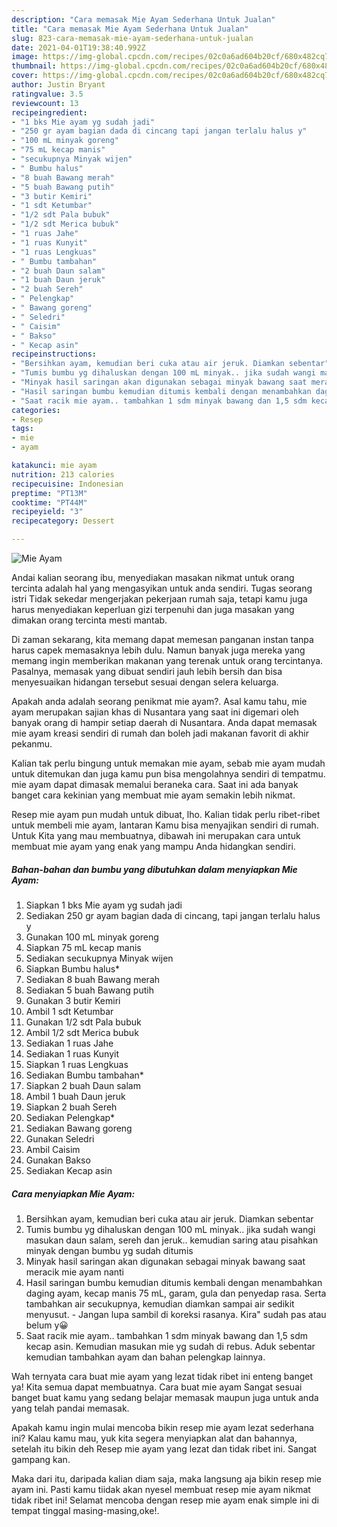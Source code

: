 ```yaml
---
description: "Cara memasak Mie Ayam Sederhana Untuk Jualan"
title: "Cara memasak Mie Ayam Sederhana Untuk Jualan"
slug: 823-cara-memasak-mie-ayam-sederhana-untuk-jualan
date: 2021-04-01T19:38:40.992Z
image: https://img-global.cpcdn.com/recipes/02c0a6ad604b20cf/680x482cq70/mie-ayam-foto-resep-utama.jpg
thumbnail: https://img-global.cpcdn.com/recipes/02c0a6ad604b20cf/680x482cq70/mie-ayam-foto-resep-utama.jpg
cover: https://img-global.cpcdn.com/recipes/02c0a6ad604b20cf/680x482cq70/mie-ayam-foto-resep-utama.jpg
author: Justin Bryant
ratingvalue: 3.5
reviewcount: 13
recipeingredient:
- "1 bks Mie ayam yg sudah jadi"
- "250 gr ayam bagian dada di cincang tapi jangan terlalu halus y"
- "100 mL minyak goreng"
- "75 mL kecap manis"
- "secukupnya Minyak wijen"
- " Bumbu halus"
- "8 buah Bawang merah"
- "5 buah Bawang putih"
- "3 butir Kemiri"
- "1 sdt Ketumbar"
- "1/2 sdt Pala bubuk"
- "1/2 sdt Merica bubuk"
- "1 ruas Jahe"
- "1 ruas Kunyit"
- "1 ruas Lengkuas"
- " Bumbu tambahan"
- "2 buah Daun salam"
- "1 buah Daun jeruk"
- "2 buah Sereh"
- " Pelengkap"
- " Bawang goreng"
- " Seledri"
- " Caisim"
- " Bakso"
- " Kecap asin"
recipeinstructions:
- "Bersihkan ayam, kemudian beri cuka atau air jeruk. Diamkan sebentar"
- "Tumis bumbu yg dihaluskan dengan 100 mL minyak.. jika sudah wangi masukan daun salam, sereh dan jeruk.. kemudian saring atau pisahkan minyak dengan bumbu yg sudah ditumis"
- "Minyak hasil saringan akan digunakan sebagai minyak bawang saat meracik mie ayam nanti"
- "Hasil saringan bumbu kemudian ditumis kembali dengan menambahkan daging ayam, kecap manis 75 mL, garam, gula dan penyedap rasa. Serta tambahkan air secukupnya, kemudian diamkan sampai air sedikit menyusut. Jangan lupa sambil di koreksi rasanya. Kira&#34; sudah pas atau belum y😀"
- "Saat racik mie ayam.. tambahkan 1 sdm minyak bawang dan 1,5 sdm kecap asin. Kemudian masukan mie yg sudah di rebus. Aduk sebentar kemudian tambahkan ayam dan bahan pelengkap lainnya."
categories:
- Resep
tags:
- mie
- ayam

katakunci: mie ayam 
nutrition: 213 calories
recipecuisine: Indonesian
preptime: "PT13M"
cooktime: "PT44M"
recipeyield: "3"
recipecategory: Dessert

---
```



![Mie Ayam](https://img-global.cpcdn.com/recipes/02c0a6ad604b20cf/680x482cq70/mie-ayam-foto-resep-utama.jpg)

Andai kalian seorang ibu, menyediakan masakan nikmat untuk orang tercinta adalah hal yang mengasyikan untuk anda sendiri. Tugas seorang istri Tidak sekedar mengerjakan pekerjaan rumah saja, tetapi kamu juga harus menyediakan keperluan gizi terpenuhi dan juga masakan yang dimakan orang tercinta mesti mantab.

Di zaman  sekarang, kita memang dapat memesan panganan instan tanpa harus capek memasaknya lebih dulu. Namun banyak juga mereka yang memang ingin memberikan makanan yang terenak untuk orang tercintanya. Pasalnya, memasak yang dibuat sendiri jauh lebih bersih dan bisa menyesuaikan hidangan tersebut sesuai dengan selera keluarga. 



Apakah anda adalah seorang penikmat mie ayam?. Asal kamu tahu, mie ayam merupakan sajian khas di Nusantara yang saat ini digemari oleh banyak orang di hampir setiap daerah di Nusantara. Anda dapat memasak mie ayam kreasi sendiri di rumah dan boleh jadi makanan favorit di akhir pekanmu.

Kalian tak perlu bingung untuk memakan mie ayam, sebab mie ayam mudah untuk ditemukan dan juga kamu pun bisa mengolahnya sendiri di tempatmu. mie ayam dapat dimasak memalui beraneka cara. Saat ini ada banyak banget cara kekinian yang membuat mie ayam semakin lebih nikmat.

Resep mie ayam pun mudah untuk dibuat, lho. Kalian tidak perlu ribet-ribet untuk membeli mie ayam, lantaran Kamu bisa menyajikan sendiri di rumah. Untuk Kita yang mau membuatnya, dibawah ini merupakan cara untuk membuat mie ayam yang enak yang mampu Anda hidangkan sendiri.

<!--inarticleads1-->

##### Bahan-bahan dan bumbu yang dibutuhkan dalam menyiapkan Mie Ayam:

1. Siapkan 1 bks Mie ayam yg sudah jadi
1. Sediakan 250 gr ayam bagian dada di cincang, tapi jangan terlalu halus y
1. Gunakan 100 mL minyak goreng
1. Siapkan 75 mL kecap manis
1. Sediakan secukupnya Minyak wijen
1. Siapkan  Bumbu halus*
1. Sediakan 8 buah Bawang merah
1. Sediakan 5 buah Bawang putih
1. Gunakan 3 butir Kemiri
1. Ambil 1 sdt Ketumbar
1. Gunakan 1/2 sdt Pala bubuk
1. Ambil 1/2 sdt Merica bubuk
1. Sediakan 1 ruas Jahe
1. Sediakan 1 ruas Kunyit
1. Siapkan 1 ruas Lengkuas
1. Sediakan  Bumbu tambahan*
1. Siapkan 2 buah Daun salam
1. Ambil 1 buah Daun jeruk
1. Siapkan 2 buah Sereh
1. Sediakan  Pelengkap*
1. Sediakan  Bawang goreng
1. Gunakan  Seledri
1. Ambil  Caisim
1. Gunakan  Bakso
1. Sediakan  Kecap asin




<!--inarticleads2-->

##### Cara menyiapkan Mie Ayam:

1. Bersihkan ayam, kemudian beri cuka atau air jeruk. Diamkan sebentar
1. Tumis bumbu yg dihaluskan dengan 100 mL minyak.. jika sudah wangi masukan daun salam, sereh dan jeruk.. kemudian saring atau pisahkan minyak dengan bumbu yg sudah ditumis
1. Minyak hasil saringan akan digunakan sebagai minyak bawang saat meracik mie ayam nanti
1. Hasil saringan bumbu kemudian ditumis kembali dengan menambahkan daging ayam, kecap manis 75 mL, garam, gula dan penyedap rasa. Serta tambahkan air secukupnya, kemudian diamkan sampai air sedikit menyusut. - Jangan lupa sambil di koreksi rasanya. Kira&#34; sudah pas atau belum y😀
1. Saat racik mie ayam.. tambahkan 1 sdm minyak bawang dan 1,5 sdm kecap asin. Kemudian masukan mie yg sudah di rebus. Aduk sebentar kemudian tambahkan ayam dan bahan pelengkap lainnya.




Wah ternyata cara buat mie ayam yang lezat tidak ribet ini enteng banget ya! Kita semua dapat membuatnya. Cara buat mie ayam Sangat sesuai banget buat kamu yang sedang belajar memasak maupun juga untuk anda yang telah pandai memasak.

Apakah kamu ingin mulai mencoba bikin resep mie ayam lezat sederhana ini? Kalau kamu mau, yuk kita segera menyiapkan alat dan bahannya, setelah itu bikin deh Resep mie ayam yang lezat dan tidak ribet ini. Sangat gampang kan. 

Maka dari itu, daripada kalian diam saja, maka langsung aja bikin resep mie ayam ini. Pasti kamu tiidak akan nyesel membuat resep mie ayam nikmat tidak ribet ini! Selamat mencoba dengan resep mie ayam enak simple ini di tempat tinggal masing-masing,oke!.

